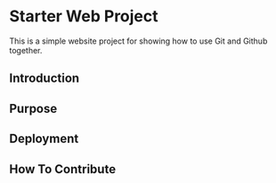 # Starter Web Project

This is a simple website project for showing 
how to use Git and Github together.

## Introduction

## Purpose

## Deployment

## How To Contribute